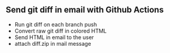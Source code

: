 ## Send git diff in email with Github Actions

- Run git diff on each branch push
- Convert raw git diff in colored HTML
- Send HTML in email to the user
- attach diff.zip in mail message 
